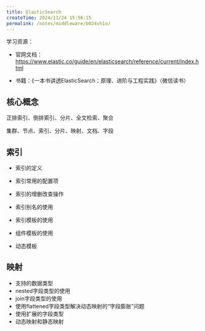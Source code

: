 ```yaml
---
title: ElasticSearch
createTime: 2024/11/24 15:56:15
permalink: /notes/middleware/b024vh1o/
---
```

学习资源：

- 官网文档：https://www.elastic.co/guide/en/elasticsearch/reference/current/index.html

- 书籍：《一本书讲透ElasticSearch：原理、进阶与工程实践》（微信读书）

## 核心概念

正排索引、倒排索引、分片、全文检索、聚合

集群、节点、索引、分片、映射、文档、字段

## 索引

- 索引的定义
- 索引常用的配置项

- 索引的增删改查操作

- 索引别名的使用
- 索引模板的使用
- 组件模板的使用
- 动态模板

## 映射

- 支持的数据类型
- nested字段类型的使用
- join字段类型的使用
- 使用flattened字段类型解决动态映射的“字段膨胀”问题
- 使用扩展的字段类型
- 动态映射和静态映射

